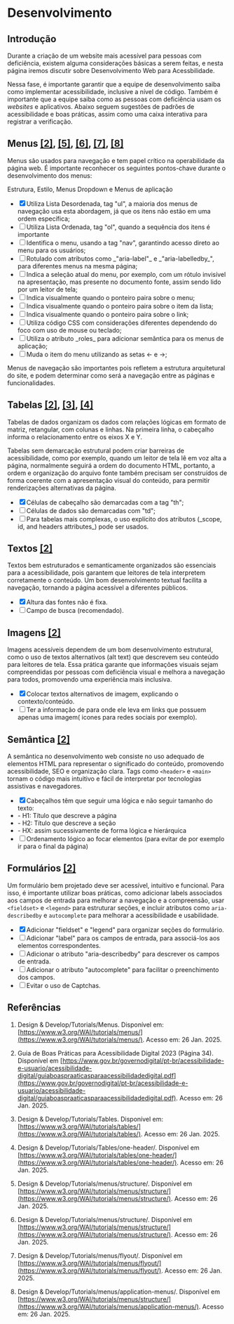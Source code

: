 
# **Desenvolvimento**

  

  

## **Introdução**

  

Durante a criação de um website mais acessível para pessoas com deficiência, existem alguma considerações básicas a serem feitas, e nesta página iremos discutir sobre Desenvolvimento Web para Acessbilidade.

  

Nessa fase, é importante garantir que a equipe de desenvolvimento saiba como implementar acessibilidade, inclusive a nível de código. Também é importante que a equipe saiba como as pessoas com deficiência usam os _websites_ e aplicativos. Abaixo seguem sugestões de padrões de acessibilidade e boas práticas, assim como uma caixa interativa para registrar a verificação.

  

## **Menus** [\[2\]](#referencias), [\[5\]](#referencias), [\[6\]](#referencias), [\[7\]](#referencias), [\[8\]](#referencias)

Menus são usados para navegação e tem papel crítico na operabilidade da página web. É importante reconhecer os seguintes pontos-chave durante o desenvolvimento dos menus:

Estrutura, Estilo, Menus Dropdown e Menus de aplicação

<ul class="checklist">
    <li><input type="checkbox" id="task2" checked><label for="task2">Utiliza Lista Desordenada, tag "ul", a maioria dos menus de navegação usa esta abordagem, já que os itens não estão em uma ordem específica;</label></li>
    <li><input type="checkbox" id="task1"><label for="task1">Utiliza Lista Ordenada, tag "ol", quando a sequência dos itens é importante</label></li>
    <li><input type="checkbox" id="task4"><label for="task4">Identifica o menu, usando a tag "nav", garantindo acesso direto ao menu para os usuários;</label></li>
    <li><input type="checkbox" id="task4"><label for="task4">Rotulado com atributos como _"aria-label"_ e _"aria-labelledby_", para diferentes menus na mesma página;</label></li>
    <li><input type="checkbox" id="task4"><label for="task4">Indica a seleção atual do menu, por exemplo, com um rótulo invisível na apresentação, mas presente no documento fonte, assim sendo lido por um leitor de tela;</label></li>
    <li><input type="checkbox" id="task4"><label for="task4">Indica visualmente quando o ponteiro paira sobre o menu;</label></li>
    <li><input type="checkbox" id="task4"><label for="task4">Indica visualmente quando o ponteiro paira sobre o item da lista;</label></li>
    <li><input type="checkbox" id="task4"><label for="task4">Indica visualmente quando o ponteiro paira sobre o link;</label></li>
    <li><input type="checkbox" id="task4"><label for="task4">Utiliza código CSS com considerações diferentes dependendo do foco com uso de mouse ou teclado;</label></li>
    <li><input type="checkbox" id="task4"><label for="task4">Utiliza o atributo _roles_ para adicionar semântica para os menus de aplicação;</label></li>
    <li><input type="checkbox" id="task4"><label for="task4">Muda o item do menu utilizando as setas <- e ->;</label></li>
</ul>



Menus de navegação são importantes pois refletem a estrutura arquitetural do site, e podem determinar como será a navegação entre as páginas e funcionalidades.

  

## **Tabelas** [\[2\]](#referencias), [\[3\]](#referencias), [\[4\]](#referencias)

  

Tabelas de dados organizam os dados com relações lógicas em formato de matriz, retangular, com colunas e linhas. Na primeira linha, o cabeçalho informa o relacionamento entre os eixos X e Y.

Tabelas sem demarcação estrutural podem criar barreiras de acessibilidade, como por exemplo, quando um leitor de tela lê em voz alta a página, normalmente seguirá a ordem do documento HTML, portanto, a ordem e organização do arquivo fonte também precisam ser construídos de forma coerente com a apresentação visual do conteúdo, para permitir renderizações alternativas da página.

<ul class="checklist">
    <li><input type="checkbox" id="task2" checked><label for="task2">Células de cabeçalho são demarcadas com a tag "th";</label></li>
    <li><input type="checkbox" id="task1"><label for="task1">Células de dados são demarcadas com "td";</label></li>
    <li><input type="checkbox" id="task4"><label for="task4">Para tabelas mais complexas, o uso explícito dos atributos (_scope, id, and headers attributes_) pode ser usados.</label></li>
</ul>




## **Textos** [\[2\]](#referencias)
Textos bem estruturados e semanticamente organizados são essenciais para a acessibilidade, pois garantem que leitores de tela interpretem corretamente o conteúdo. Um bom desenvolvimento textual facilita a navegação, tornando a página acessível a diferentes públicos.

<ul class="checklist">
    <li><input type="checkbox" id="task2" checked><label for="task2">Altura das fontes não é fixa.</label></li>
    <li><input type="checkbox" id="task1"><label for="task1">Campo de busca (recomendado).</label></li>
</ul>


 
## **Imagens** [\[2\]](#referencias)
Imagens acessíveis dependem de um bom desenvolvimento estrutural, como o uso de textos alternativos (alt text) que descrevem seu conteúdo para leitores de tela. Essa prática garante que informações visuais sejam compreendidas por pessoas com deficiência visual e melhora a navegação para todos, promovendo uma experiência mais inclusiva.

<ul class="checklist">
    <li><input type="checkbox" id="task2" checked><label for="task2">Colocar textos alternativos de imagem, explicando o contexto/conteúdo.</label></li>
    <li><input type="checkbox" id="task1"><label for="task1">Ter a informação de para onde ele leva em links que possuem apenas uma imagem( icones para redes sociais por exemplo).</label></li>
</ul>



## **Semântica** [\[2\]](#referencias)
A semântica no desenvolvimento web consiste no uso adequado de elementos HTML para representar o significado do conteúdo, promovendo acessibilidade, SEO e organização clara. Tags como `<header>` e `<main>` tornam o código mais intuitivo e fácil de interpretar por tecnologias assistivas e navegadores.

<ul class="checklist">
    <li><input type="checkbox" id="task2" checked><label for="task2">Cabeçalhos têm que seguir uma lógica e não seguir tamanho do texto:</label></li>
    <li>- H1: Título que descreve a página</li>
    <li>- H2: Título que descreve a seção</li>
    <li>- HX: assim sucessivamente de forma lógica e hierárquica</li>
    <li><input type="checkbox" id="task1"><label for="task1">Ordenamento lógico ao focar elementos (para evitar de por exemplo ir para o final da página)</label></li>
</ul>



## **Formulários** [\[2\]](#referencias)
Um formulário bem projetado deve ser acessível, intuitivo e funcional. Para isso, é importante utilizar boas práticas, como adicionar labels associados aos campos de entrada para melhorar a navegação e a compreensão, usar `<fieldset>` e `<legend>` para estruturar seções, e incluir atributos como `aria-describedby` e `autocomplete` para melhorar a acessibilidade e usabilidade.

<ul class="checklist">
    <li><input type="checkbox" id="task2" checked><label for="task2">Adicionar "fieldset" e "legend" para organizar seções do formulário.</label></li>
    <li><input type="checkbox" id="task1">Adicionar "label" para os campos de entrada, para associá-los aos elementos correspondentes.<label for="task1"></label></li>
    <li><input type="checkbox" id="task4"><label for="task4">Adicionar o atributo "aria-describedby" para descrever os campos de entrada.</label></li>
    <li><input type="checkbox" id="task4"><label for="task4">Adicionar o atributo "autocomplete" para facilitar o preenchimento dos campos.</label></li>
    <li><input type="checkbox" id="task4"><label for="task4">Evitar o uso de Captchas.</label></li>
</ul>



## **Referências**

  

1. Design & Develop/Tutorials/Menus. Disponível em: [https://www.w3.org/WAI/tutorials/menus/](https://www.w3.org/WAI/tutorials/menus/). Acesso em: 26 Jan. 2025.

2. Guia de Boas Práticas para Acessibilidade Digital 2023 (Página 34). Disponível em [https://www.gov.br/governodigital/pt-br/acessibilidade-e-usuario/acessibilidade-digital/guiaboaspraaticasparaacessibilidadedigital.pdf](https://www.gov.br/governodigital/pt-br/acessibilidade-e-usuario/acessibilidade-digital/guiaboaspraaticasparaacessibilidadedigital.pdf). Acesso em: 26 Jan. 2025.

3. Design & Develop/Tutorials/Tables. Disponível em: [https://www.w3.org/WAI/tutorials/tables/](https://www.w3.org/WAI/tutorials/tables/). Acesso em: 26 Jan. 2025.

4. Design & Develop/Tutorials/Tables/one-header/. Disponível em [https://www.w3.org/WAI/tutorials/tables/one-header/](https://www.w3.org/WAI/tutorials/tables/one-header/). Acesso em: 26 Jan. 2025.

5. Design & Develop/Tutorials/menus/structure/. Disponível em [https://www.w3.org/WAI/tutorials/menus/structure/](https://www.w3.org/WAI/tutorials/menus/structure/). Acesso em: 26 Jan. 2025.

6. Design & Develop/Tutorials/menus/structure/. Disponível em [https://www.w3.org/WAI/tutorials/menus/structure/](https://www.w3.org/WAI/tutorials/menus/structure/). Acesso em: 26 Jan. 2025.

7. Design & Develop/Tutorials/menus/flyout/. Disponível em [https://www.w3.org/WAI/tutorials/menus/flyout/](https://www.w3.org/WAI/tutorials/menus/flyout/). Acesso em: 26 Jan. 2025.

8. Design & Develop/Tutorials/menus/application-menus/. Disponível em [https://www.w3.org/WAI/tutorials/menus/structure/](https://www.w3.org/WAI/tutorials/menus/application-menus/). Acesso em: 26 Jan. 2025.
